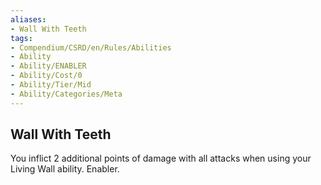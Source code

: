```yaml
---
aliases:
- Wall With Teeth
tags:
- Compendium/CSRD/en/Rules/Abilities
- Ability
- Ability/ENABLER
- Ability/Cost/0
- Ability/Tier/Mid
- Ability/Categories/Meta
---
```


  
## Wall With Teeth  
You inflict 2 additional points of damage with all attacks when using your Living Wall ability. Enabler.